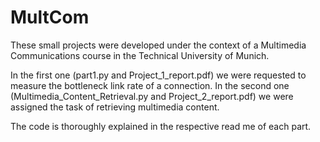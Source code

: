 # MultCom

These small projects were developed under the context of a Multimedia Communications course in the Technical University of Munich.

In the first one (part1.py and Project_1_report.pdf) we were requested to measure the bottleneck link rate of a connection.
In the second one (Multimedia_Content_Retrieval.py and Project_2_report.pdf) we were assigned the task of retrieving multimedia content.

The code is thoroughly explained in the respective read me of each part.

